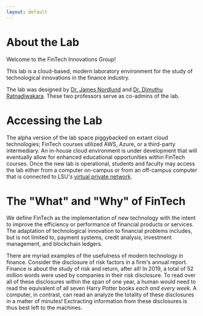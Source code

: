 ```yaml
---
layout: default
---
```


# About the Lab

Welcome to the FinTech Innovations Group!

This lab is a cloud-based, modern laboratory environment for the study of technological innovations in the finance industry.

The lab was designed by [Dr. James Nordlund](https://nordlund.ai) and [Dr. Dimuthu Ratnadiwakara](https://sites.google.com/view/dimuthu-ratnadiwakara).  These two professors serve as co-admins of the lab.

# Accessing the Lab

The alpha version of the lab space piggybacked on extant cloud technologies; FinTech courses utilized AWS, Azure, or a third-party intermediary.  An in-house cloud environment is under development that will eventually allow for enhanced educational opportunities within FinTech courses.  Once the new lab is operational, students and faculty may access the lab either from a computer on-campus or from an off-campus computer that is connected to LSU's [virtual private network](https://networking.grok.lsu.edu/Browse.aspx?searchString=&searchDomain=Current&parentCategoryId=3682).

# The "What" and "Why" of FinTech

We define FinTech as the implementation of new technology with the intent to improve the efficiency or performance of financial products or services.  The adaptation of technological innovation to financial problems includes, but is not limited to, payment systems, credit analysis, investment management, and blockchain ledgers.

There are myriad examples of the usefulness of modern technology in finance.  Consider the disclosure of risk factors in a firm's annual report.  Finance is about the study of risk and return, after all!  In 2019, a total of 52 *million* words were used by companies in their risk disclosure.  To read over all of these disclosures within the span of one year, a human would need to read the equivalent of all seven Harry Potter books *each and every week*.  A computer, in contrast, can read an analyze the totality of these disclosures in a matter of minutes!   Exctracting information from these disclosures is thus best left to the machines.
